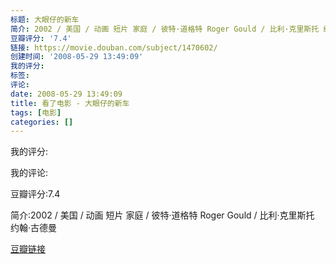 ```yaml
---
标题: 大眼仔的新车
简介: 2002 / 美国 / 动画 短片 家庭 / 彼特·道格特 Roger Gould / 比利·克里斯托 约翰·古德曼
豆瓣评分: '7.4'
链接: https://movie.douban.com/subject/1470602/
创建时间: '2008-05-29 13:49:09'
我的评分:
标签:
评论:
date: 2008-05-29 13:49:09
title: 看了电影 - 大眼仔的新车
tags: [电影]
categories: []
---
```


我的评分:

我的评论:

豆瓣评分:7.4

简介:2002 / 美国 / 动画 短片 家庭 / 彼特·道格特 Roger Gould / 比利·克里斯托 约翰·古德曼

[豆瓣链接](https://movie.douban.com/subject/1470602/)

